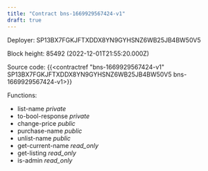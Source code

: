 ```yaml
---
title: "Contract bns-1669929567424-v1"
draft: true
---
```

Deployer: SP13BX7FGKJFTXDDX8YN9GYHSNZ6WB25JB4BW50V5


 



Block height: 85492 (2022-12-01T21:55:20.000Z)

Source code: {{<contractref "bns-1669929567424-v1" SP13BX7FGKJFTXDDX8YN9GYHSNZ6WB25JB4BW50V5 bns-1669929567424-v1>}}

Functions:

* list-name _private_
* to-bool-response _private_
* change-price _public_
* purchase-name _public_
* unlist-name _public_
* get-current-name _read_only_
* get-listing _read_only_
* is-admin _read_only_
